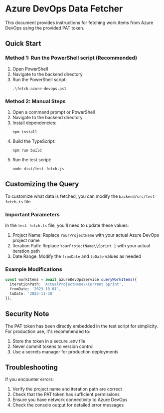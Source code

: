 # Azure DevOps Data Fetcher

This document provides instructions for fetching work items from Azure DevOps using the provided PAT token.

## Quick Start

### Method 1: Run the PowerShell script (Recommended)

1. Open PowerShell
2. Navigate to the backend directory
3. Run the PowerShell script:
   ```
   .\fetch-azure-devops.ps1
   ```

### Method 2: Manual Steps

1. Open a command prompt or PowerShell
2. Navigate to the backend directory
3. Install dependencies:
   ```
   npm install
   ```
4. Build the TypeScript:
   ```
   npm run build
   ```
5. Run the test script:
   ```
   node dist/test-fetch.js
   ```

## Customizing the Query

To customize what data is fetched, you can modify the `backend/src/test-fetch.ts` file.

### Important Parameters

In the `test-fetch.ts` file, you'll need to update these values:

1. Project Name: Replace `YourProjectName` with your actual Azure DevOps project name
2. Iteration Path: Replace `YourProjectName\\Sprint 1` with your actual iteration path
3. Date Range: Modify the `fromDate` and `toDate` values as needed

### Example Modifications

```typescript
const workItems = await azureDevOpsService.queryWorkItems({
  iterationPath: 'ActualProjectName\\Current Sprint',
  fromDate: '2023-10-01',
  toDate: '2023-11-30'
});
```

## Security Note

The PAT token has been directly embedded in the test script for simplicity. For production use, it's recommended to:

1. Store the token in a secure .env file
2. Never commit tokens to version control
3. Use a secrets manager for production deployments

## Troubleshooting

If you encounter errors:

1. Verify the project name and iteration path are correct
2. Check that the PAT token has sufficient permissions
3. Ensure you have network connectivity to Azure DevOps
4. Check the console output for detailed error messages 